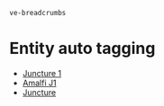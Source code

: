 `ve-breadcrumbs`

# Entity auto tagging

- [Juncture 1](auto-entity-tagging-j1)
- [Amalfi J1](amalfi)
- [Juncture](auto-entity-tagging)